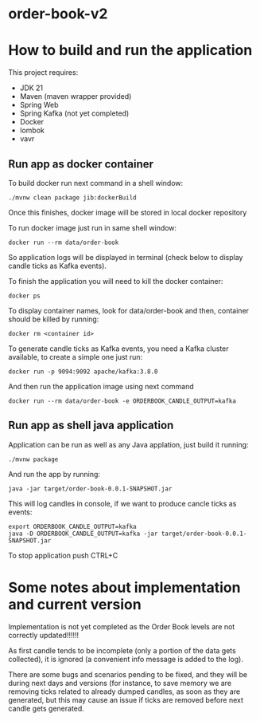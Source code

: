 # order-book-v2


# How to build and run the application

This project requires:
- JDK 21
- Maven (maven wrapper provided)
- Spring Web
- Spring Kafka (not yet completed)
- Docker
- lombok
- vavr

## Run app as docker container

To build docker run next command in a shell window:
```
./mvnw clean package jib:dockerBuild
```

Once this finishes, docker image will be stored in local docker repository

To run docker image just run in same shell window:
```
docker run --rm data/order-book 
```
So application logs will be displayed in terminal (check below to display candle ticks as Kafka events).

To finish the application you will need to kill the docker container:
```
docker ps
```
To display container names, look for data/order-book and then, container should be killed by running:

```
docker rm <container id> 
```

To generate candle ticks as Kafka events, you need a Kafka cluster available, to create a simple one just run:

```
docker run -p 9094:9092 apache/kafka:3.8.0
```
 
And then run the application image using next command
```
docker run --rm data/order-book -e ORDERBOOK_CANDLE_OUTPUT=kafka
```


## Run app as shell java application
Application can be run as well as any Java applation, just build it running:

```
./mvnw package
```

And run the app by running:

```
java -jar target/order-book-0.0.1-SNAPSHOT.jar
```

This will log candles in console, if we want to produce cancle ticks as events:

```
export ORDERBOOK_CANDLE_OUTPUT=kafka
java -D ORDERBOOK_CANDLE_OUTPUT=kafka -jar target/order-book-0.0.1-SNAPSHOT.jar 
```

To stop application push CTRL+C


# Some notes about implementation and current version

Implementation is not yet completed as the Order Book levels are not correctly updated!!!!!!  

As first candle tends to be incomplete (only a portion of the data gets collected), it is ignored (a convenient info message is added to the log).

There are some bugs and scenarios pending to be fixed, and they will be during next days and versions (for instance, to save memory we are removing ticks related to already dumped candles, as soon as they are generated, but this may cause an issue if ticks are removed before next candle gets generated.

# 